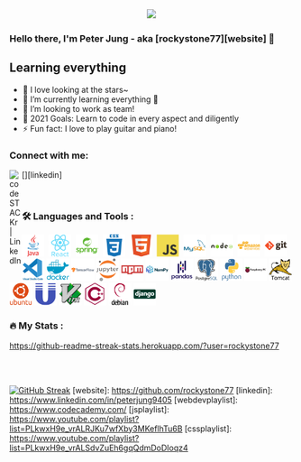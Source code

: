<div id="header" align="center">
  <img src="https://media.giphy.com/media/M9gbBd9nbDrOTu1Mqx/giphy.gif" width="100"/>
</div>


### Hello there, I'm Peter Jung - aka [rockystone77][website] 👋

## Learning everything

- 🔭 I love looking at the stars~
- 🌱 I’m currently learning everything 🤣
- 👯 I’m looking to work as team!
- 🥅 2021 Goals: Learn to code in every aspect and diligently
- ⚡ Fun fact: I love to play guitar and piano!

### Connect with me:

[<img align="left" alt="codeSTACKr | LinkedIn" width="22px" src="https://cdn.jsdelivr.net/npm/simple-icons@v3/icons/linkedin.svg" />][linkedin]


<br />

### :hammer_and_wrench: Languages and Tools :
<div>
  <img src="https://github.com/devicons/devicon/blob/master/icons/java/java-original-wordmark.svg" title="Java" alt="Java" width="40" height="40"/>&nbsp;
  <img src="https://github.com/devicons/devicon/blob/master/icons/react/react-original-wordmark.svg" title="React" alt="React" width="40" height="40"/>&nbsp;
  <img src="https://github.com/devicons/devicon/blob/master/icons/spring/spring-original-wordmark.svg" title="Spring" alt="Spring" width="40" height="40"/>&nbsp;
  <img src="https://github.com/devicons/devicon/blob/master/icons/css3/css3-plain-wordmark.svg"  title="CSS3" alt="CSS" width="40" height="40"/>&nbsp;
  <img src="https://github.com/devicons/devicon/blob/master/icons/html5/html5-original.svg" title="HTML5" alt="HTML" width="40" height="40"/>&nbsp;
  <img src="https://github.com/devicons/devicon/blob/master/icons/javascript/javascript-original.svg" title="JavaScript" alt="JavaScript" width="40" height="40"/>&nbsp;
  <img src="https://github.com/devicons/devicon/blob/master/icons/mysql/mysql-original-wordmark.svg" title="MySQL"  alt="MySQL" width="40" height="40"/>&nbsp;
  <img src="https://github.com/devicons/devicon/blob/master/icons/nodejs/nodejs-original-wordmark.svg" title="NodeJS" alt="NodeJS" width="40" height="40"/>&nbsp;
  <img src="https://github.com/devicons/devicon/blob/master/icons/amazonwebservices/amazonwebservices-plain-wordmark.svg" title="AWS" alt="AWS" width="40" height="40"/>&nbsp;
  <img src="https://github.com/devicons/devicon/blob/master/icons/git/git-original-wordmark.svg" title="Git" **alt="Git" width="40" height="40"/>
  <img src="https://github.com/devicons/devicon/blob/master/icons/vscode/vscode-original-wordmark.svg" title="VScode" **alt="VScode" width="40" height="40"/>
  <img src="https://github.com/devicons/devicon/blob/master/icons/docker/docker-plain-wordmark.svg" title="Docker" **alt="Docker" width="40" height="40"/>
  <img src="https://github.com/devicons/devicon/blob/master/icons/tensorflow/tensorflow-original-wordmark.svg" title="TensorFlow" **alt="TensorFlow" width="40" height="40"/>
  <img src="https://github.com/devicons/devicon/blob/master/icons/jupyter/jupyter-original-wordmark.svg" title="Docker" **alt="Docker" width="40" height="40"/>
  <img src="https://github.com/devicons/devicon/blob/master/icons/npm/npm-original-wordmark.svg" title="Docker" **alt="Docker" width="40" height="40"/>
  <img src="https://github.com/devicons/devicon/blob/master/icons/numpy/numpy-original-wordmark.svg" title="Docker" **alt="Docker" width="40" height="40"/>
  <img src="https://github.com/devicons/devicon/blob/master/icons/pandas/pandas-original-wordmark.svg" title="Docker" **alt="Docker" width="40" height="40"/>
  <img src="https://github.com/devicons/devicon/blob/master/icons/postgresql/postgresql-original-wordmark.svg" title="Docker" **alt="Docker" width="40" height="40"/>
  <img src="https://github.com/devicons/devicon/blob/master/icons/python/python-original-wordmark.svg" title="Docker" **alt="Docker" width="40" height="40"/>
  <img src="https://github.com/devicons/devicon/blob/master/icons/raspberrypi/raspberrypi-original-wordmark.svg" title="Docker" **alt="Docker" width="40" height="40"/>
  <img src="https://github.com/devicons/devicon/blob/master/icons/tomcat/tomcat-original-wordmark.svg" title="Docker" **alt="Docker" width="40" height="40"/>
  <img src="https://github.com/devicons/devicon/blob/master/icons/ubuntu/ubuntu-plain-wordmark.svg" title="Docker" **alt="Docker" width="40" height="40"/>
  <img src="https://github.com/devicons/devicon/blob/master/icons/unix/unix-original.svg" title="Docker" **alt="Docker" width="40" height="40"/>
  <img src="https://github.com/devicons/devicon/blob/master/icons/vim/vim-original.svg" title="Docker" **alt="Docker" width="40" height="40"/>
  <img src="https://github.com/devicons/devicon/blob/master/icons/cplusplus/cplusplus-line.svg" title="Docker" **alt="Docker" width="40" height="40"/>
  <img src="https://github.com/devicons/devicon/blob/master/icons/debian/debian-original-wordmark.svg" title="Docker" **alt="Docker" width="40" height="40"/>
  <img src="https://github.com/devicons/devicon/blob/master/icons/django/django-original.svg" title="Docker" **alt="Docker" width="40" height="40"/>
</div>

### :fire: My Stats :
https://github-readme-streak-stats.herokuapp.com/?user=rockystone77

<br />
<br />

[![GitHub Streak](http://github-readme-streak-stats.herokuapp.com?user=your-github-username&theme=dark&background=000000)](https://git.io/streak-stats)
[website]: https://github.com/rockystone77
[linkedin]: https://www.linkedin.com/in/peterjung9405
[webdevplaylist]: https://www.codecademy.com/
[jsplaylist]: https://www.youtube.com/playlist?list=PLkwxH9e_vrALRJKu7wfXby3MKeflhTu6B
[cssplaylist]: https://www.youtube.com/playlist?list=PLkwxH9e_vrALSdvZuEh6gqQdmDoDIoqz4
